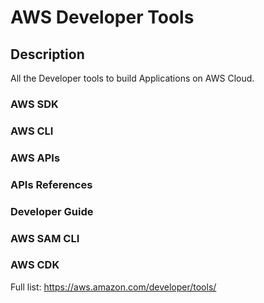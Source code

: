 # AWS Developer Tools
## Description
All the Developer tools to build Applications on AWS Cloud.

### AWS SDK

### AWS CLI

### AWS APIs

### APIs References

### Developer Guide

### AWS SAM CLI

### AWS CDK

Full list: https://aws.amazon.com/developer/tools/
